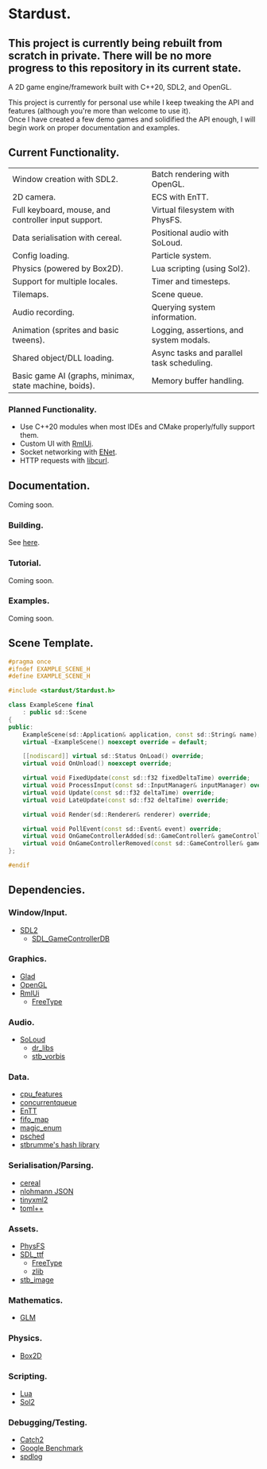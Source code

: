 # Stardust.
## This project is currently being rebuilt from scratch in private. There will be no more progress to this repository in its current state.

A 2D game engine/framework built with C++20, SDL2, and OpenGL.

This project is currently for personal use while I keep tweaking the API and features (although you're more than welcome to use it).  
Once I have created a few demo games and solidified the API enough, I will begin work on proper documentation and examples.  

## Current Functionality.
<table>
    <tr>
        <td>Window creation with SDL2.</td>
        <td>Batch rendering with OpenGL.</td>
    </tr>
    <tr>
        <td>2D camera.</td>
        <td>ECS with EnTT.</td>
    </tr>
    <tr>
        <td>Full keyboard, mouse, and controller input support.</td>
        <td>Virtual filesystem with PhysFS.</td>
    </tr>
    <tr>
        <td>Data serialisation with cereal.</td>
        <td>Positional audio with SoLoud.</td>
    </tr>
    <tr>
        <td>Config loading.</td>
        <td>Particle system.</td>
    </tr>
    <tr>
        <td>Physics (powered by Box2D).</td>
        <td>Lua scripting (using Sol2).</td>
    </tr>
    <tr>
        <td>Support for multiple locales.</td>
        <td>Timer and timesteps.</td>
    </tr>
    <tr>
        <td>Tilemaps.</td>
        <td>Scene queue.</td>
    </tr>
    <tr>
        <td>Audio recording.</td>
        <td>Querying system information.</td>
    </tr>
    <tr>
        <td>Animation (sprites and basic tweens).</td>
        <td>Logging, assertions, and system modals.</td>
    </tr>
    <tr>
        <td>Shared object/DLL loading. </td>
        <td>Async tasks and parallel task scheduling.</td>
    </tr>
    <tr>
        <td>Basic game AI (graphs, minimax, state machine, boids).</td>
        <td>Memory buffer handling.</td>
    </tr>
</table>

### Planned Functionality.
* Use C++20 modules when most IDEs and CMake properly/fully support them.
* Custom UI with [RmlUi](https://github.com/mikke89/RmlUi).
* Socket networking with [ENet](http://enet.bespin.org/).
* HTTP requests with [libcurl](https://curl.se/).

## Documentation.
Coming soon.

### Building.
See [here](./docs/BUILDING.md).

### Tutorial.
Coming soon.

### Examples.
Coming soon.

## Scene Template.
```cpp
#pragma once
#ifndef EXAMPLE_SCENE_H
#define EXAMPLE_SCENE_H

#include <stardust/Stardust.h>

class ExampleScene final
    : public sd::Scene
{
public:
    ExampleScene(sd::Application& application, const sd::String& name);
    virtual ~ExampleScene() noexcept override = default;

    [[nodiscard]] virtual sd::Status OnLoad() override;
    virtual void OnUnload() noexcept override;

    virtual void FixedUpdate(const sd::f32 fixedDeltaTime) override;
    virtual void ProcessInput(const sd::InputManager& inputManager) override;
    virtual void Update(const sd::f32 deltaTime) override;
    virtual void LateUpdate(const sd::f32 deltaTime) override;

    virtual void Render(sd::Renderer& renderer) override;

    virtual void PollEvent(const sd::Event& event) override;
    virtual void OnGameControllerAdded(sd::GameController& gameController) override;
    virtual void OnGameControllerRemoved(const sd::GameController& gameController) override;
};

#endif
```

## Dependencies.
### Window/Input.
* [SDL2](https://www.libsdl.org/)
    * [SDL_GameControllerDB](https://github.com/gabomdq/SDL_GameControllerDB)

### Graphics.
* [Glad](https://glad.dav1d.de/)
* [OpenGL](https://www.opengl.org/)
* [RmlUi](https://github.com/mikke89/RmlUi)
    * [FreeType](https://www.freetype.org/)

### Audio.
* [SoLoud](https://sol.gfxile.net/soloud/)
    * [dr_libs](https://github.com/mackron/dr_libs)
    * [stb_vorbis](https://github.com/nothings/stb/blob/master/stb_vorbis.c)

### Data.
* [cpu_features](https://github.com/google/cpu_features)
* [concurrentqueue](https://github.com/cameron314/concurrentqueue)
* [EnTT](https://github.com/skypjack/entt)
* [fifo_map](https://github.com/nlohmann/fifo_map)
* [magic_enum](https://github.com/Neargye/magic_enum)
* [psched](https://github.com/p-ranav/psched)
* [stbrumme's hash library](https://github.com/stbrumme/hash-library)

### Serialisation/Parsing.
* [cereal](https://github.com/USCiLab/cereal)
* [nlohmann JSON](https://github.com/nlohmann/json)
* [tinyxml2](https://github.com/leethomason/tinyxml2)
* [toml++](https://marzer.github.io/tomlplusplus/)

### Assets.
* [PhysFS](https://icculus.org/physfs/)
* [SDL_ttf](https://www.libsdl.org/projects/SDL_ttf/)
    * [FreeType](https://www.freetype.org/)
    * [zlib](https://zlib.net/)
* [stb_image](https://github.com/nothings/stb/blob/master/stb_image.h)

### Mathematics.
* [GLM](https://github.com/g-truc/glm)

### Physics.
* [Box2D](https://box2d.org/)

### Scripting.
* [Lua](http://www.lua.org/)
* [Sol2](https://github.com/ThePhD/sol2)

### Debugging/Testing.
* [Catch2](https://github.com/catchorg/Catch2)
* [Google Benchmark](https://github.com/google/benchmark)
* [spdlog](https://github.com/gabime/spdlog)
